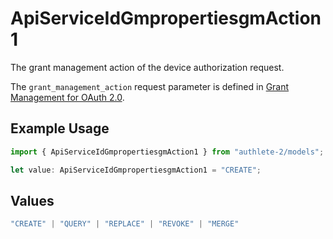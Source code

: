 # ApiServiceIdGmpropertiesgmAction1

The grant management action of the device authorization request.

The `grant_management_action` request parameter is defined in
[Grant Management for OAuth 2.0](https://openid.net/specs/fapi-grant-management.html).


## Example Usage

```typescript
import { ApiServiceIdGmpropertiesgmAction1 } from "authlete-2/models";

let value: ApiServiceIdGmpropertiesgmAction1 = "CREATE";
```

## Values

```typescript
"CREATE" | "QUERY" | "REPLACE" | "REVOKE" | "MERGE"
```